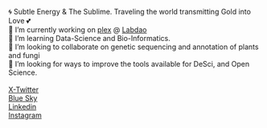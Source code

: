 <!--
**AdamGoyer/adamgoyer** is a ✨ _special_ ✨ repository because its `README.md` (this file) appears on your GitHub profile.

-->
🌀 Subtle Energy & The Sublime. Traveling the world transmitting Gold into Love 💕 <br>
🔭 I’m currently working on [plex](https://github.com/labdao/plex) @ [Labdao](https://github.com/labdao) <br>
🌱 I’m learning Data-Science and Bio-Informatics. <br>
🧬 I’m looking to collaborate on genetic sequencing and annotation of plants and fungi <br>
🤔 I’m looking for ways to improve the tools available for DeSci, and Open Science. <br>
<br>
[X-Twitter](https://twitter.com/AdamGoyer) <br>
[Blue Sky](https://bsky.app/profile/adamgoyer.bsky.social) <br>
[Linkedin](https://www.linkedin.com/in/adamgoyer) <br>
[Instagram](https://www.instagram.com/adamgoyer) <br>

